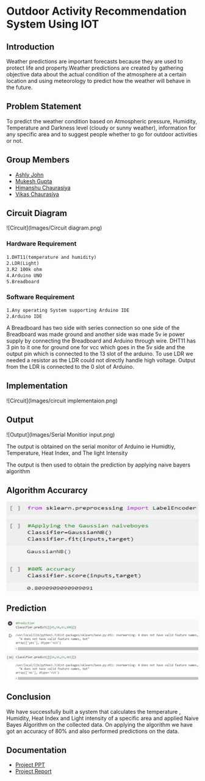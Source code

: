
# Outdoor Activity Recommendation System Using IOT




## Introduction
Weather predictions are important forecasts because they are used to protect life and property.Weather predictions are created by gathering objective data about the actual condition of the atmosphere at a certain location and using meteorology to predict how the weather will behave in the future. 


## Problem Statement
To predict the weather condition based on Atmospheric pressure, Humidity, Temperature and Darkness level (cloudy or sunny weather), information for any specific area and to suggest people whether  to go for outdoor  activities or not.
## Group Members

- [Ashly John](https://github.com/ADJ46)
- [Mukesh Gupta](https://github.com/mukesh2001)
- [Himanshu Chaurasiya ](https://github.com/Himanshuchaurasiya1234)
- [Vikas Chaurasiya](https://github.com/vikas-348)
## Circuit Diagram
![Circuit](Images/Circuit diagram.png)

### Hardware Requirement
```
1.DHT11(temperature and humidity)
2.LDR(Light)
3.R2 100k ohm 
4.Arduino UNO
5.Breadboard 
```
### Software Requirement
```
1.Any operating System supporting Arduino IDE
2.Arduino IDE
```

A Breadboard has two side with series connection so one side of the Breadboard was made ground and another side was made 5v ie power supply by connecting the Breadboard and Arduino through wire.
DHT11 has 3 pin to it one for ground one for vcc which goes in the 5v side and the output pin which is connected to the 13 slot of the arduino. To use LDR we needed a resistor as the LDR could not directly handle high voltage. Output from the LDR is connected to the 0 slot of Arduino.






## Implementation
![Circuit](Images/circuit implementaion.png)

## Output
![Output](Images/Serial Monitior input.png)

The output is obtained on the serial monitor of Arduino ie Humidtiy, Temperature, Heat Index, and The light Intensity

The output is then used to obtain the prediction by applying naive bayers algorithm

## Algorithm Accurarcy
![Algorithm](Images/Accurarcy.png)

## Prediction
![Algorithm](Images/predictions.png)





## Conclusion
We have successfully built a system that calculates the temperature , Humidity, Heat Index and Light intensity of a specific area and applied Naive Bayes Algorithm on the collected data. On applying the algorithm we have got an accuracy of 80% and also performed predictions on the data.


## Documentation
- [Project PPT](Document/Presentation.pptx)
- [Project Report](Document/Report.pdf)
